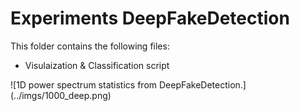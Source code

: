 # Experiments DeepFakeDetection
This folder contains the following files:
 <ul>
  <li>Visulaization & Classification script</li>
</ul> 
![1D power spectrum statistics from DeepFakeDetection.](../imgs/1000_deep.png) 


